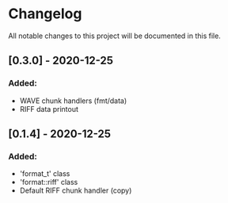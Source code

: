 # Changelog
All notable changes to this project will be documented in this file.


## [0.3.0] - 2020-12-25
### Added:
- WAVE chunk handlers (fmt/data)
- RIFF data printout


## [0.1.4] - 2020-12-25
### Added:
- 'format_t' class
- 'format::riff' class
- Default RIFF chunk handler (copy)

